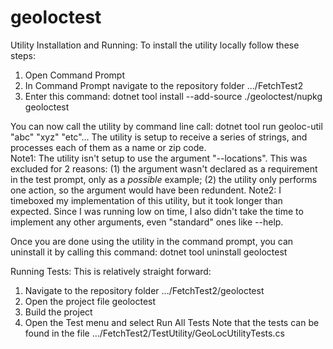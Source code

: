# geoloctest
Utility Installation and Running:
To install the utility locally follow these steps:
1) Open Command Prompt
2) In Command Prompt navigate to the repository folder .../FetchTest2
3) Enter this command: dotnet tool install --add-source ./geoloctest/nupkg geoloctest

You can now call the utility by command line call: dotnet tool run geoloc-util "abc" "xyz" "etc"...
The utility is setup to receive a series of strings, and processes each of them as a name or zip code.  
Note1: The utility isn't setup to use the argument "--locations".  This was excluded for 2 reasons: (1) the argument wasn't declared as a requirement in the test prompt, only as a *possible* example; (2) the utility only performs one action, so the argument would have been redundent. 
Note2: I timeboxed my implementation of this utility, but it took longer than expected.  Since I was running low on time, I also didn't take the time to implement any other arguments, even "standard" ones like --help.

Once you are done using the utility in the command prompt, you can uninstall it by calling this command: dotnet tool uninstall geoloctest


Running Tests:
This is relatively straight forward:
1) Navigate to the repository folder .../FetchTest2/geoloctest
2) Open the project file geoloctest
3) Build the project
4) Open the Test menu and select Run All Tests
Note that the tests can be found in the file .../FetchTest2/TestUtility/GeoLocUtilityTests.cs
